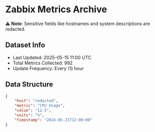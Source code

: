 # Zabbix Metrics Archive

⚠️ **Note**: Sensitive fields like hostnames and system descriptions are redacted.

## Dataset Info
- Last Updated: 2025-05-15 11:00 UTC
- Total Metrics Collected: 992
- Update Frequency: Every (1) hour

## Data Structure
```json
{
    "host": "redacted",
    "metric": "CPU Usage",
    "value": "12.5",
    "units": "%",
    "timestamp": "2024-05-21T12:00:00"
}
```
